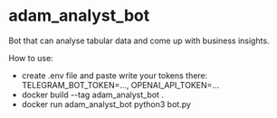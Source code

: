 # adam_analyst_bot
Bot that can analyse tabular data and come up with business insights.

How to use:
- create .env file and paste write your tokens there: TELEGRAM_BOT_TOKEN=..., OPENAI_API_TOKEN=...
- docker build --tag adam_analyst_bot .
- docker run adam_analyst_bot python3 bot.py